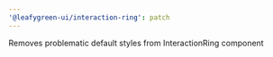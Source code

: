 ```yaml
---
'@leafygreen-ui/interaction-ring': patch
---
```


Removes problematic default styles from InteractionRing component
